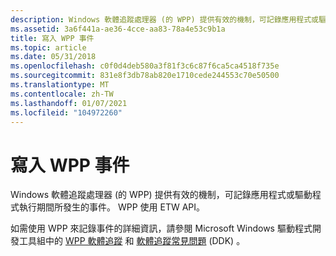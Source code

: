 ```yaml
---
description: Windows 軟體追蹤處理器 (的 WPP) 提供有效的機制，可記錄應用程式或驅動程式執行期間所發生的事件。 WPP 使用 ETW API。
ms.assetid: 3a6f441a-ae36-4cce-aa83-78a4e53c9b1a
title: 寫入 WPP 事件
ms.topic: article
ms.date: 05/31/2018
ms.openlocfilehash: c0f0d4deb580a3f81f3c6c87f6ca5ca4518f735e
ms.sourcegitcommit: 831e8f3db78ab820e1710cede244553c70e50500
ms.translationtype: MT
ms.contentlocale: zh-TW
ms.lasthandoff: 01/07/2021
ms.locfileid: "104972260"
---
```

# <a name="writing-wpp-events"></a>寫入 WPP 事件

Windows 軟體追蹤處理器 (的 WPP) 提供有效的機制，可記錄應用程式或驅動程式執行期間所發生的事件。 WPP 使用 ETW API。

如需使用 WPP 來記錄事件的詳細資訊，請參閱 Microsoft Windows 驅動程式開發工具組中的 [WPP 軟體追蹤](/windows-hardware/drivers/devtest/wpp-software-tracing) 和 [軟體追蹤常見問題](/windows-hardware/drivers/devtest/software-tracing-faq) (DDK) 。

 

 
